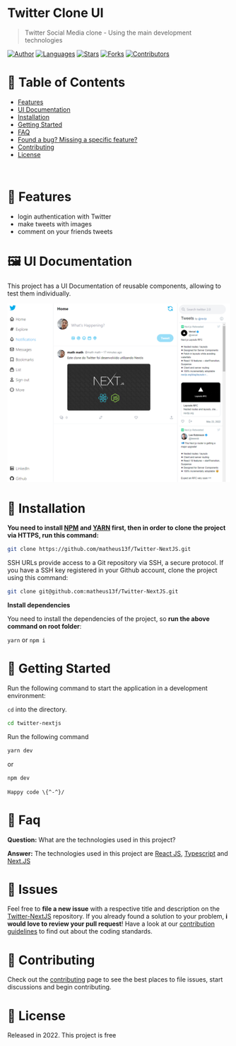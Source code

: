 # Twitter Clone UI

> Twitter Social Media clone - Using the main development technologies

 [![Author](https://img.shields.io/badge/author-matheus13f-ff9000?style=flat-square)](https://github.com/matheus13f)
[![Languages](https://img.shields.io/github/languages/count/matheus13f/Twitter-NextJS?color=%23ff9000&style=flat-square)](#)
[![Stars](https://img.shields.io/github/stars/matheus13f/Twitter-NextJS?color=ff9000&style=flat-square)](https://github.com/matheus13f/Twitter-NextJS/stargazers)
[![Forks](https://img.shields.io/github/forks/matheus13f/Twitter-NextJS?color=%23ff9000&style=flat-square)](https://github.com/matheus13f/Twitter-NextJS/network/members)
[![Contributors](https://img.shields.io/github/contributors/matheus13f/Twitter-NextJS?color=ff9000&style=flat-square)](https://github.com/matheus13f/Twitter-NextJS/graphs/contributors)

# :pushpin: Table of Contents

* [Features](#rocket-features)
* [UI Documentation](#framed_picture-ui-documentation)
* [Installation](#construction_worker-installation)
* [Getting Started](#runner-getting-started)
* [FAQ](#postbox-faq)
* [Found a bug? Missing a specific feature?](#bug-issues)
* [Contributing](#tada-contributing)
* [License](#closed_book-license)

<br />

# :rocket: Features

* login authentication with Twitter  
* make tweets with images
* comment on your friends tweets


# :framed_picture: UI Documentation
This project has a UI Documentation of reusable components, allowing to test them individually.

<p align="center">
   <img src="public/home.png" />
</p>

# :construction_worker: Installation

**You need to install [NPM](https://www.npmjs.com/) and [YARN](https://yarnpkg.com/) first, then in order to clone the project via HTTPS, run this command:**

```sh
git clone https://github.com/matheus13f/Twitter-NextJS.git
```

SSH URLs provide access to a Git repository via SSH, a secure protocol. If you have a SSH key registered in your Github account, clone the project using this command:

```sh
git clone git@github.com:matheus13f/Twitter-NextJS.git
```

**Install dependencies**

You need to install the dependencies of the project, so **run the above command on root folder**:

```yarn```
or
```npm i```

# :runner: Getting Started

Run the following command to start the application in a development environment:

`cd` into the directory.

```sh
cd twitter-nextjs
```
Run the following command

```sh
yarn dev
```
or
```sh 
npm dev 
```

```Happy code \{^-^}/```

# :postbox: Faq

**Question:** What are the technologies used in this project?

**Answer:** The technologies used in this project are [React JS](https://pt-br.reactjs.org/), [Typescript](https://www.typescriptlang.org/) and [Next.JS](https://nextjs.org/)

# :bug: Issues

Feel free to **file a new issue** with a respective title and description on the [Twitter-NextJS](https://github.com/matheus13f/Twitter-NextJS/issues) repository. If you already found a solution to your problem, **i would love to review your pull request**! Have a look at our [contribution guidelines](https://github.com/matheus13f/Twitter-NextJS/blob/master/CONTRIBUTING.md) to find out about the coding standards.

# :tada: Contributing

Check out the [contributing](https://github.com/matheus13f/Twitter-NextJS/blob/master/CONTRIBUTING.md) page to see the best places to file issues, start discussions and begin contributing.

# :closed_book: License

Released in 2022.
This project is free

